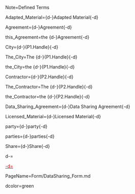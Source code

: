 Note=Defined Terms

Adapted_Material={d-}Adapted Material{-d}

Agreement={d-}Agreement{-d}

this_Agreement=the {d-}Agreement{-d}

City={d-}{P1.Handle}{-d}

The_City=The {d-}{P1.Handle}{-d}

the_City=the {d-}{P1.Handle}{-d}

Contractor={d-}{P2.Handle}{-d}

The_Contractor=The {d-}{P2.Handle}{-d}

the_Contractor=the {d-}{P2.Handle}{-d}

Data_Sharing_Agreement={d-}Data Sharing Agreement{-d}

Licensed_Material={d-}Licensed Material{-d}

party={d-}party{-d}

parties={d-}parties{-d}

Share={d-}Share{-d}

d-=<a href="https://github.com/CommonAccord/DataShare/blob/master/Doc/{PageName}"><font color="{dcolor}">

-d=</font></a>

PageName=Form/DataSharing_Form.md

dcolor=green